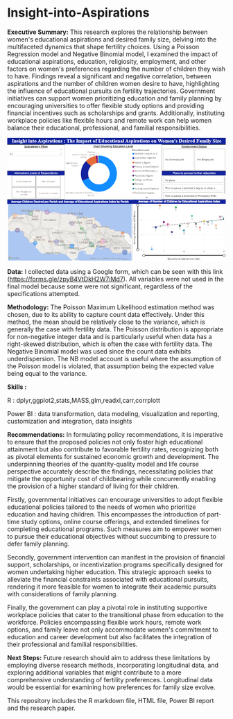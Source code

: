 # Insight-into-Aspirations

**Executive Summary:** This research explores the relationship between women's educational aspirations and desired family size, delving into the multifaceted dynamics that shape fertility choices. Using a Poisson Regression model and Negative Binomial model, I examined the impact of educational aspirations, education, religiosity, employment, and other factors on women's preferences regarding the number of children they wish to have. Findings reveal a significant and negative correlation, between aspirations and the number of children women desire to have, highlighting the influence of educational pursuits on fertility trajectories. Government initiatives can support women prioritizing education and family planning by encouraging universities to offer flexible study options and providing financial incentives such as scholarships and grants. Additionally, instituting workplace policies like flexible hours and remote work can help women balance their educational, professional, and familial responsibilities.

![Ed_Asp](https://github.com/DalJoshThomas/Insight-into-Aspirations/blob/main/Ed_Asp.png)


**Data:** 
I collected data using a Google form, which can be seen with this link (https://forms.gle/zpyB4VtDkH2W7iMd7). All variables were not used in the final model because some were not significant, regardless of the specifications attempted.

**Methodology:**
The Poisson Maximum Likelihood estimation method was chosen, due to its ability to capture count data effectively. Under this method, the mean should be relatively close to the variance, which is generally the case with fertility data. The Poisson distribution is appropriate for non-negative integer data and is particularly useful when data has a right-skewed distribution, which is often the case with fertility data. The Negative Binomial model was used since the count data exhibits underdispersion. The NB model account is useful where the assumption of the Poisson model is violated, that assumption being the expected value being equal to the variance.

**Skills :**

R : dplyr,ggplot2,stats,MASS,glm,readxl,carr,corrplott

Power BI : data transformation, data modeling, visualization and reporting, customization and integration, data insights

**Recommendations:**
In formulating policy recommendations, it is imperative to ensure that the proposed policies not only foster high educational attainment but also contribute to favorable fertility rates, recognizing both as pivotal elements for sustained economic growth and development. The underpinning theories of the quantity-quality model and life course perspective accurately describe the findings, necessitating policies that mitigate the opportunity cost of childbearing while concurrently enabling the provision of a higher standard of living for their children.
       
Firstly, governmental initiatives can encourage universities to adopt flexible educational policies tailored to the needs of women who prioritize education and having children. This encompasses the introduction of part-time study options, online course offerings, and extended timelines for completing educational programs. Such measures aim to empower women to pursue their educational objectives without succumbing to pressure to defer family planning.

Secondly, government intervention can manifest in the provision of financial support, scholarships, or incentivization programs specifically designed for women undertaking higher education. This strategic approach seeks to alleviate the financial constraints associated with educational pursuits, rendering it more feasible for women to integrate their academic pursuits with considerations of family planning.

Finally, the government can play a pivotal role in instituting supportive workplace policies that cater to the transitional phase from education to the workforce. Policies encompassing flexible work hours, remote work options, and family leave not only accommodate women's commitment to education and career development but also facilitates the integration of their professional and familial responsibilities. 

**Next Steps:**
Future research should aim to address these limitations by employing diverse research methods, incorporating longitudinal data, and exploring additional variables that might contribute to a more comprehensive understanding of fertility preferences. Longitudinal data would be essential for examining how preferences for family size evolve.	

This repository includes the R markdown file, HTML file, Power BI report and the research paper.
